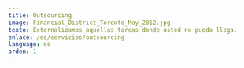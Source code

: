 ```yaml
---
title: Outsourcing
image: Financial_District_Toronto_May_2012.jpg
texto: Externalizamos aquellas tareas donde usted no pueda llega.
enlace: /es/servicios/outsourcing
language: es
orden: 1
---
```


